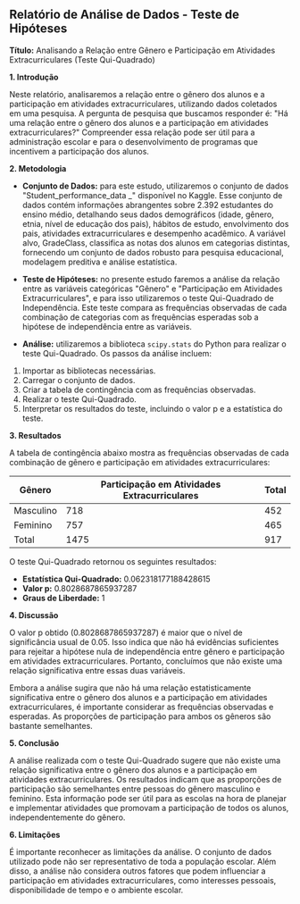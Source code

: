 ## Relatório de Análise de Dados - Teste de Hipóteses

**Título:** Analisando a Relação entre Gênero e Participação em Atividades Extracurriculares (Teste Qui-Quadrado)


**1. Introdução**

Neste relatório, analisaremos a relação entre o gênero dos alunos e a participação em atividades extracurriculares, utilizando dados coletados em uma pesquisa. A pergunta de pesquisa que buscamos responder é: "Há uma relação entre o gênero dos alunos e a participação em atividades extracurriculares?" Compreender essa relação pode ser útil para a administração escolar e para o desenvolvimento de programas que incentivem a participação dos alunos.


**2. Metodologia**

* **Conjunto de Dados:** para este estudo, utilizaremos o conjunto de dados "Student_performance_data _" disponível no Kaggle. Esse conjunto de dados contém informações abrangentes sobre 2.392 estudantes do ensino médio, detalhando seus dados demográficos (idade, gênero, etnia, nível de educação dos pais), hábitos de estudo, envolvimento dos pais, atividades extracurriculares e desempenho acadêmico. A variável alvo, GradeClass, classifica as notas dos alunos em categorias distintas, fornecendo um conjunto de dados robusto para pesquisa educacional, modelagem preditiva e análise estatística.

* **Teste de Hipóteses:** no presente estudo faremos a análise da relação entre as variáveis categóricas "Gênero" e "Participação em Atividades Extracurriculares", e para isso utilizaremos o teste Qui-Quadrado de Independência. Este teste compara as frequências observadas de cada combinação de categorias com as frequências esperadas sob a hipótese de independência entre as variáveis.

* **Análise:** utilizaremos a biblioteca `scipy.stats` do Python para realizar o teste Qui-Quadrado. Os passos da análise incluem:
1. Importar as bibliotecas necessárias.
2. Carregar o conjunto de dados.
3. Criar a tabela de contingência com as frequências observadas.
4. Realizar o teste Qui-Quadrado.
5. Interpretar os resultados do teste, incluindo o valor p e a estatística do teste.


**3. Resultados**

A tabela de contingência abaixo mostra as frequências observadas de cada combinação de gênero e participação em atividades extracurriculares:

| Gênero   | Participação em Atividades Extracurriculares | Total |
|----------|---------------------------------------------|-------|
| Masculino| 718                                         | 452   | 1170 |
| Feminino | 757                                         | 465   | 1222 |
| Total    | 1475                                        | 917   | 2392 |

O teste Qui-Quadrado retornou os seguintes resultados:

* **Estatística Qui-Quadrado:** 0.062318177188428615
* **Valor p:** 0.8028687865937287
* **Graus de Liberdade:** 1

**4. Discussão**

O valor p obtido (0.8028687865937287) é maior que o nível de significância usual de 0.05. Isso indica que não há evidências suficientes para rejeitar a hipótese nula de independência entre gênero e participação em atividades extracurriculares. Portanto, concluímos que não existe uma relação significativa entre essas duas variáveis.

Embora a análise sugira que não há uma relação estatisticamente significativa entre o gênero dos alunos e a participação em atividades extracurriculares, é importante considerar as frequências observadas e esperadas. As proporções de participação para ambos os gêneros são bastante semelhantes.


**5. Conclusão**

A análise realizada com o teste Qui-Quadrado sugere que não existe uma relação significativa entre o gênero dos alunos e a participação em atividades extracurriculares. Os resultados indicam que as proporções de participação são semelhantes entre pessoas do gênero masculino e feminino. Esta informação pode ser útil para as escolas na hora de planejar e implementar atividades que promovam a participação de todos os alunos, independentemente do gênero.


**6. Limitações**

É importante reconhecer as limitações da análise. O conjunto de dados utilizado pode não ser representativo de toda a população escolar. Além disso, a análise não considera outros fatores que podem influenciar a participação em atividades extracurriculares, como interesses pessoais, disponibilidade de tempo e o ambiente escolar.
